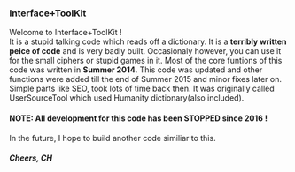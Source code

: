 ### Interface+ToolKit
Welcome to Interface+ToolKit !<br>
It is a stupid talking code which reads off a dictionary. It is a **terribly written peice of code** and is very badly built. Occasionaly however, you can use it for the small ciphers or stupid games in it. Most of the core funtions of this code was written in **Summer 2014**. This code was updated and other functions were added till the end of Summer 2015 and minor fixes later on. Simple parts like SEO, took lots of time back then. It was originally called UserSourceTool which used Humanity dictionary(also included).<br>
#### **NOTE: All development for this code has been STOPPED since 2016 !** 
In the future, I hope to build another code similiar to this.<br>
##### Cheers, CH 

